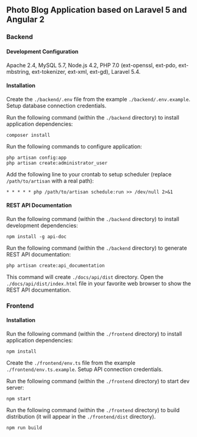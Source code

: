 ## Photo Blog Application based on Laravel 5 and Angular 2

### Backend

#### Development Configuration

Apache 2.4, MySQL 5.7, Node.js 4.2, PHP 7.0 (ext-openssl, ext-pdo, ext-mbstring, ext-tokenizer, ext-xml, ext-gd), Laravel 5.4.

#### Installation

Create the `./backend/.env` file from the example `./backend/.env.example`. Setup database connection credentials.

Run the following command (within the `./backend` directory) to install application dependencies:

```
composer install
```

Run the following commands to configure application:

```
php artisan config:app
php artisan create:administrator_user
```

Add the following line to your crontab to setup scheduler (replace `/path/to/artisan` with a real path):

```
* * * * * php /path/to/artisan schedule:run >> /dev/null 2>&1
```

#### REST API Documentation

Run the following command (within the `./backend` directory) to install development dependencies:

```
npm install -g api-doc
```

Run the following command (within the `./backend` directory) to generate REST API documentation:

```
php artisan create:api_documentation
```

This command will create `./docs/api/dist` directory. Open the `./docs/api/dist/index.html` file in your favorite web browser to show the REST API documentation.

### Frontend

#### Installation

Run the following command (within the `./frontend` directory) to install application dependencies:

```
npm install
```

Create the `./frontend/env.ts` file from the example `./frontend/env.ts.example`. Setup API connection credentials.

Run the following command (within the `./frontend` directory) to start dev server:

```
npm start
```

Run the following command (within the `./frontend` directory) to build distribution (it will appear in the `./frontend/dist` directory).

```
npm run build
```
